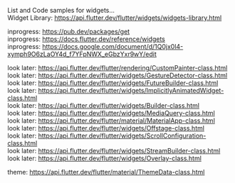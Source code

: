 List and Code samples for widgets...    
Widget Library: https://api.flutter.dev/flutter/widgets/widgets-library.html    

inprogress: https://pub.dev/packages/get      
inprogress: https://docs.flutter.dev/reference/widgets   
inprogress: https://docs.google.com/document/d/1Q0jx0l4-xymph9O6zLaOY4d_f7YFpNWX_eGbzYxr9wY/edit
  
look later: https://api.flutter.dev/flutter/rendering/CustomPainter-class.html  
look later: https://api.flutter.dev/flutter/widgets/GestureDetector-class.html  
look later: https://api.flutter.dev/flutter/widgets/FutureBuilder-class.html   
look later: https://api.flutter.dev/flutter/widgets/ImplicitlyAnimatedWidget-class.html   
look later: https://api.flutter.dev/flutter/widgets/Builder-class.html  
look later: https://api.flutter.dev/flutter/widgets/MediaQuery-class.html   
look later: https://api.flutter.dev/flutter/material/MaterialApp-class.html   
look later: https://api.flutter.dev/flutter/widgets/Offstage-class.html   
look later: https://api.flutter.dev/flutter/widgets/ScrollConfiguration-class.html    
look later: https://api.flutter.dev/flutter/widgets/StreamBuilder-class.html    
look later: https://api.flutter.dev/flutter/widgets/Overlay-class.html

theme: https://api.flutter.dev/flutter/material/ThemeData-class.html
